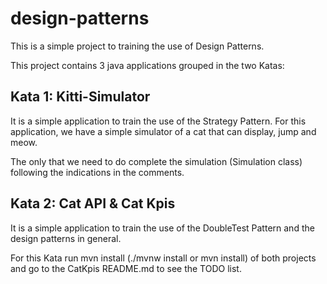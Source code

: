 # design-patterns

This is a simple project to training the use of Design Patterns.

This project contains 3 java applications grouped in the two Katas:

## Kata 1: Kitti-Simulator

It is a simple application to train the use of the Strategy Pattern.
For this application, we have a simple simulator of a cat that can display, jump and meow.

The only that we need to do complete the simulation (Simulation class) following the indications in the comments.

## Kata 2: Cat API & Cat Kpis

It is a simple application to train the use of the DoubleTest Pattern and the design patterns in general.

For this Kata run mvn install (./mvnw install or mvn install) of both projects and go to the CatKpis README.md to see the TODO list.
